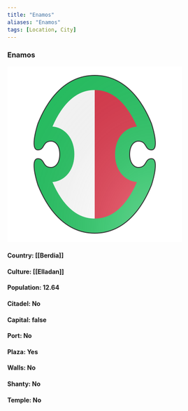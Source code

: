 ```yaml
---
title: "Enamos"
aliases: "Enamos"
tags: [Location, City]
---
```

### Enamos
![](attachment/83ef6bc4d21913e19a0124bb6b0648d6.svg)

#### Country: [[Berdia]]

#### Culture: [[Elladan]]

#### Population: 12.64

#### Citadel: No

#### Capital: false

#### Port: No

#### Plaza: Yes

#### Walls: No

#### Shanty: No

#### Temple: No

